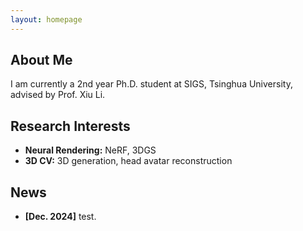 ```yaml
---
layout: homepage
---
```


## About Me

I am currently a 2nd year Ph.D. student at SIGS, Tsinghua University, advised by Prof. Xiu Li.

## Research Interests

- **Neural Rendering:** NeRF, 3DGS
- **3D CV:** 3D generation, head avatar reconstruction

## News

- **[Dec. 2024]** test.

